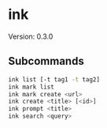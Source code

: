 # ink

Version: 0.3.0


## Subcommands

```bash
ink list [-t tag1 -t tag2]
ink mark list
ink mark create <url>
ink create <title> [<id>]
ink prompt <title>
ink search <query>
```
